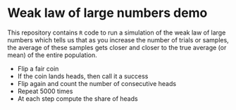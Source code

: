 # Weak law of large numbers demo 

This repository contains `R` code to run a simulation of the weak law of large numbers which tells us that as you increase the number of trials or samples, the average of these samples gets closer and closer to the true average (or mean) of the entire population.

- Flip a fair coin
- If the coin lands heads, then call it a success
- Flip again and count the number of consecutive heads
- Repeat 5000 times
- At each step compute the share of heads
